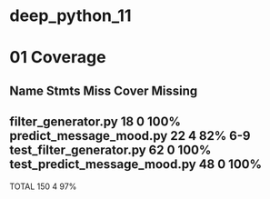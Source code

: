 # deep_python_11

# 01 Coverage
Name                           Stmts   Miss  Cover   Missing
------------------------------------------------------------
filter_generator.py               18      0   100%
predict_message_mood.py           22      4    82%   6-9
test_filter_generator.py          62      0   100%
test_predict_message_mood.py      48      0   100%
------------------------------------------------------------
TOTAL                            150      4    97%